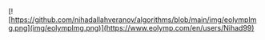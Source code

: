 [![https://github.com/nihadallahveranov/algorithms/blob/main/img/eolympImg.png](img/eolympImg.png)](https://www.eolymp.com/en/users/Nihad99)

